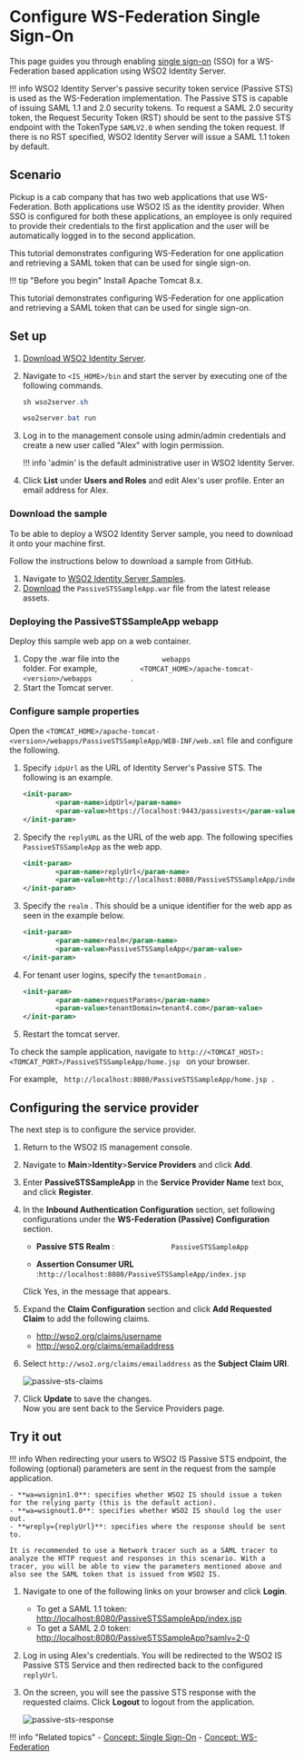 # Configure WS-Federation Single Sign-On

This page guides you through enabling [single sign-on]({{base_path}}/references/concepts/single-sign-on) (SSO) for a WS-Federation based application using WSO2 Identity Server.

!!! info 
    WSO2 Identity Server's passive security token service (Passive STS) is used as the WS-Federation implementation. 
    The Passive STS is capable of issuing SAML 1.1 and 2.0 security tokens.
	To request a SAML 2.0 security token, the Request Security Token (RST) should be sent to the passive STS endpoint 
	with the TokenType `SAMLV2.0` when sending the token request. If there is no RST specified, WSO2 Identity Server 
	will issue a SAML 1.1 token by default.


## Scenario

Pickup is a cab company that has two web applications that use WS-Federation. Both applications use WSO2 IS as the identity provider. When SSO is configured for both these applications, an employee is only required to provide their credentials to the first application and the user will be automatically logged in to the second application.

This tutorial demonstrates configuring WS-Federation for one application and retrieving a SAML token that can be used for single sign-on.


!!! tip "Before you begin" 
    Install Apache Tomcat 8.x.


This tutorial demonstrates configuring WS-Federation for one application and retrieving a SAML token that can be used for single sign-on. 

## Set up

1. [Download WSO2 Identity Server](https://wso2.com/identity-and-access-management/).

2. Navigate to `<IS_HOME>/bin` and start the server by executing one of the following commands.

    ``` java tab="Linux/MacOS"
    sh wso2server.sh
    ```

    ``` java tab="Windows"
    wso2server.bat run
    ```
    
3. Log in to the management console using admin/admin credentials and create a new user called "Alex" with login permission.

    !!! info
        'admin' is the default administrative user in WSO2 Identity Server.

4. Click **List** under **Users and Roles** and edit Alex's user profile. Enter an email address for Alex.





### Download the sample

To be able to deploy a WSO2 Identity Server sample, you need to download
it onto your machine first.

Follow the instructions below to download a sample from GitHub.

1. Navigate to [WSO2 Identity Server Samples](https://github.com/wso2/samples-is/releases).
2. [Download](https://github.com/wso2/samples-is/releases/download/v4.5.0/PassiveSTSSampleApp.war) the `PassiveSTSSampleApp.war` file from the
   latest release assets.

### Deploying the PassiveSTSSampleApp webapp

Deploy this sample web app on a web container.

1.  Copy the .war file into the `           webapps          `
    folder. For example,
    `           <TOMCAT_HOME>/apache-tomcat-<version>/webapps          `
    .
2.  Start the Tomcat server.
    

### Configure sample properties

Open the `<TOMCAT_HOME>/apache-tomcat-<version>/webapps/PassiveSTSSampleApp/WEB-INF/web.xml` file and configure the following. 
    
1.  Specify ` idpUrl ` as the URL of Identity Server's Passive STS. The
    following is an example.

    ``` xml
    <init-param>
            <param-name>idpUrl</param-name>
            <param-value>https://localhost:9443/passivests</param-value>
    </init-param> 
    ```

2.  Specify the ` replyURL ` as the URL of the web app. The following
    specifies ` PassiveSTSSampleApp ` as the web app.

    ``` xml
    <init-param>
            <param-name>replyUrl</param-name>
            <param-value>http://localhost:8080/PassiveSTSSampleApp/index.jsp</param-value>
    </init-param>
    ```

3.  Specify the ` realm ` . This should be a unique identifier for the
    web app as seen in the example below.

    ``` xml
    <init-param>
            <param-name>realm</param-name>
            <param-value>PassiveSTSSampleApp</param-value>
    </init-param> 
    ```
    
4.  For tenant user logins, specify the ` tenantDomain ` .

    ``` xml
    <init-param>
            <param-name>requestParams</param-name>
            <param-value>tenantDomain=tenant4.com</param-value>
    </init-param>
    ```
    
5. Restart the tomcat server.

To check the sample application,
navigate to `http://<TOMCAT_HOST>:<TOMCAT_PORT>/PassiveSTSSampleApp/home.jsp ` on your browser.

For example, ` http://localhost:8080/PassiveSTSSampleApp/home.jsp .`


## Configuring the service provider

The next step is to configure the service provider.

1.  Return to the WSO2 IS management console.

2.  Navigate to **Main**>**Identity**>**Service Providers** and click **Add**.

3.  Enter **PassiveSTSSampleApp** in the **Service Provider Name** text box,
    and click **Register**.

4.  In the **Inbound Authentication Configuration** section, set following configurations
    under the **WS-Federation (Passive) Configuration** section.

     

    -   **Passive STS Realm** :`               PassiveSTSSampleApp             `

    -   **Assertion Consumer URL** :`http://localhost:8080/PassiveSTSSampleApp/index.jsp`
                 
    Click Yes, in the message that appears.

    

5. Expand the **Claim Configuration** section and click **Add Requested Claim** to add the following claims. 
    -  http://wso2.org/claims/username
    -  http://wso2.org/claims/emailaddress

6. Select `http://wso2.org/claims/emailaddress` as the **Subject Claim URI**. 

    ![passive-sts-claims]({{base_path}}/assets/img/samples/passive-sts-claims.png)

7.  Click **Update** to save the changes.  
    Now you are sent back to the Service Providers page.
    
    
## Try it out

!!! info 
    When redirecting your users to WSO2 IS Passive STS endpoint, the following (optional) parameters are sent in the request from the sample application.

    - **wa=wsignin1.0**: specifies whether WSO2 IS should issue a token for the relying party (this is the default action).
    - **wa=wsignout1.0**: specifies whether WSO2 IS should log the user out.
    - **wreply={replyUrl}**: specifies where the response should be sent to.

    It is recommended to use a Network tracer such as a SAML tracer to analyze the HTTP request and responses in this scenario. With a tracer, you will be able to view the parameters mentioned above and also see the SAML token that is issued from WSO2 IS. 

1. Navigate to one of the following links on your browser and click **Login**.
    - To get a SAML 1.1 token: <http://localhost:8080/PassiveSTSSampleApp/index.jsp>
    - To get a SAML 2.0 token: <http://localhost:8080/PassiveSTSSampleApp?samlv=2-0>

2. Log in using Alex's credentials. You will be redirected to the WSO2 IS Passive STS Service and then redirected back to the configured `replyUrl`.

3. On the screen, you will see the passive STS response with the requested claims. Click **Logout** to logout from the application.
   
    ![passive-sts-response]({{base_path}}/assets/img/samples/passive-sts-response.png)

!!! info "Related topics"
    - [Concept: Single Sign-On]({{base_path}}/references/concepts/single-sign-on)
    - [Concept: WS-Federation]({{base_path}}/guides/login/webapp-ws-federation.md)
